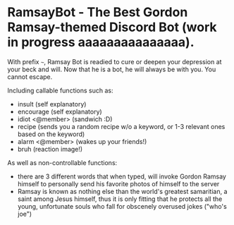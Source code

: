 # RamsayBot - The Best Gordon Ramsay-themed Discord Bot (work in progress aaaaaaaaaaaaaaa).
With prefix `~`, Ramsay Bot is readied to cure or deepen your depression at your beck and will. Now that he is a bot, he will always be with you. You cannot escape. 

Including callable functions such as: 
- insult (self explanatory) 
- encourage (self explanatory)
- idiot <@member> (sandwich :D)
- recipe <optional-keyword> (sends you a random recipe w/o a keyword, or 1-3 relevant ones based on the keyword)
- alarm <@member> (wakes up your friends!)
- bruh (reaction image!)
  
As well as non-controllable functions:
  - there are 3 different words that when typed, will invoke Gordon Ramsay himself to personally send his favorite photos of himself to the server
  - Ramsay is known as nothing else than the world's greatest samaritian, a saint among Jesus himself, thus it is only fitting that he protects all the young, unfortunate souls who fall for obscenely overused jokes ("who's joe") 
